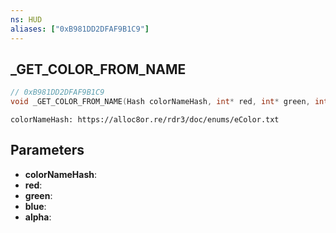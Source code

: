 ```yaml
---
ns: HUD
aliases: ["0xB981DD2DFAF9B1C9"]
---
```

## _GET_COLOR_FROM_NAME

```c
// 0xB981DD2DFAF9B1C9
void _GET_COLOR_FROM_NAME(Hash colorNameHash, int* red, int* green, int* blue, int* alpha);
```

```
colorNameHash: https://alloc8or.re/rdr3/doc/enums/eColor.txt
```

## Parameters
* **colorNameHash**:
* **red**:
* **green**:
* **blue**:
* **alpha**:
